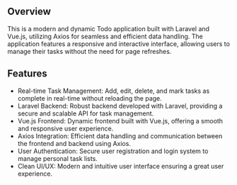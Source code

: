 ## Overview

This is a modern and dynamic Todo application built with Laravel and Vue.js, utilizing Axios for seamless and efficient data handling. The application features a responsive and interactive interface, allowing users to manage their tasks without the need for page refreshes.

## Features

- Real-time Task Management: Add, edit, delete, and mark tasks as complete in real-time without reloading the page.
- Laravel Backend: Robust backend developed with Laravel, providing a secure and scalable API for task management.
- Vue.js Frontend: Dynamic frontend built with Vue.js, offering a smooth and responsive user experience.
- Axios Integration: Efficient data handling and communication between the frontend and backend using Axios.
- User Authentication: Secure user registration and login system to manage personal task lists.
- Clean UI/UX: Modern and intuitive user interface ensuring a great user experience.

